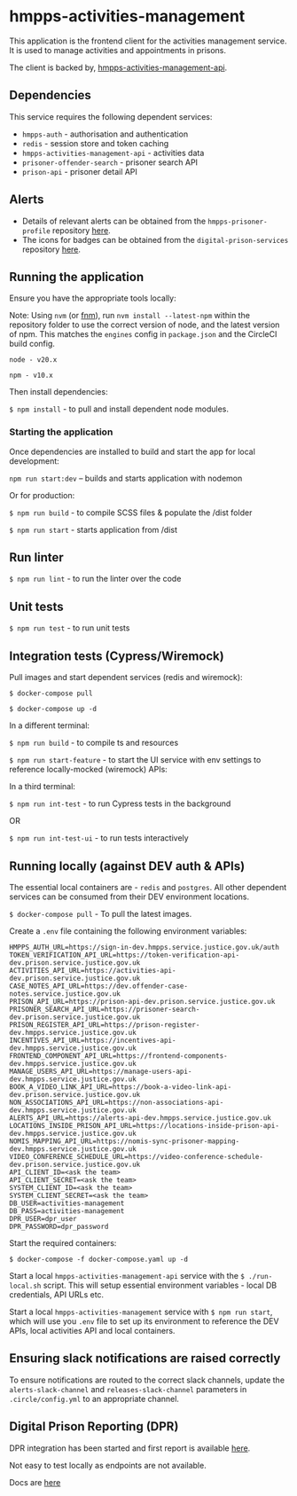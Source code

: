 # hmpps-activities-management
This application is the frontend client for the activities management service. It is used to manage activities and appointments in prisons.

The client is backed by, [hmpps-activities-management-api](https://github.com/ministryofjustice/hmpps-activities-management-api).

## Dependencies

This service requires the following dependent services:

* `hmpps-auth` - authorisation and authentication
* `redis` - session store and token caching
* `hmpps-activities-management-api` - activities data
* `prisoner-offender-search` - prisoner search API
* `prison-api` - prisoner detail API

## Alerts

- Details of relevant alerts can be obtained from the `hmpps-prisoner-profile` repository [here](https://github.com/ministryofjustice/hmpps-prisoner-profile/blob/main/server/data/alertFlags/alertFlags.ts).
- The icons for badges can be obtained from the `digital-prison-services` repository [here](https://github.com/ministryofjustice/digital-prison-services/tree/main/static/images).

## Running the application

Ensure you have the appropriate tools locally:

Note: Using `nvm` (or [fnm](https://github.com/Schniz/fnm)), run `nvm install --latest-npm` within the repository folder to use the correct version of node, and the latest version of npm. This matches the `engines` config in `package.json` and the CircleCI build config.

`node - v20.x`

`npm - v10.x`

Then install dependencies:

`$ npm install` - to pull and install dependent node modules.

### Starting the application

Once dependencies are installed to build and start the app for local development:

`npm run start:dev` – builds and starts application with nodemon

Or for production:

`$ npm run build` - to compile SCSS files & populate the /dist folder

`$ npm run start` - starts application from /dist


## Run linter

`$ npm run lint` - to run the linter over the code


## Unit tests

`$ npm run test` - to run unit tests


## Integration tests (Cypress/Wiremock)

Pull images and start dependent services (redis and wiremock):

`$ docker-compose pull`

`$ docker-compose up -d`

In a different terminal:

`$ npm run build` - to compile ts and resources

`$ npm run start-feature` - to start the UI service with env settings to reference locally-mocked (wiremock) APIs:

In a third terminal:

`$ npm run int-test` - to run Cypress tests in the background

OR

`$ npm run int-test-ui` - to run tests interactively


## Running locally (against DEV auth & APIs)

The essential local containers are - `redis` and `postgres`. All other dependent services
can be consumed from their DEV environment locations.

`$ docker-compose pull` - To pull the latest images.

Create a `.env` file containing the following environment variables:

```
HMPPS_AUTH_URL=https://sign-in-dev.hmpps.service.justice.gov.uk/auth
TOKEN_VERIFICATION_API_URL=https://token-verification-api-dev.prison.service.justice.gov.uk
ACTIVITIES_API_URL=https://activities-api-dev.prison.service.justice.gov.uk
CASE_NOTES_API_URL=https://dev.offender-case-notes.service.justice.gov.uk
PRISON_API_URL=https://prison-api-dev.prison.service.justice.gov.uk
PRISONER_SEARCH_API_URL=https://prisoner-search-dev.prison.service.justice.gov.uk
PRISON_REGISTER_API_URL=https://prison-register-dev.hmpps.service.justice.gov.uk
INCENTIVES_API_URL=https://incentives-api-dev.hmpps.service.justice.gov.uk
FRONTEND_COMPONENT_API_URL=https://frontend-components-dev.hmpps.service.justice.gov.uk
MANAGE_USERS_API_URL=https://manage-users-api-dev.hmpps.service.justice.gov.uk
BOOK_A_VIDEO_LINK_API_URL=https://book-a-video-link-api-dev.prison.service.justice.gov.uk
NON_ASSOCIATIONS_API_URL=https://non-associations-api-dev.hmpps.service.justice.gov.uk
ALERTS_API_URL=https://alerts-api-dev.hmpps.service.justice.gov.uk
LOCATIONS_INSIDE_PRISON_API_URL=https://locations-inside-prison-api-dev.hmpps.service.justice.gov.uk
NOMIS_MAPPING_API_URL=https://nomis-sync-prisoner-mapping-dev.hmpps.service.justice.gov.uk
VIDEO_CONFERENCE_SCHEDULE_URL=https://video-conference-schedule-dev.prison.service.justice.gov.uk
API_CLIENT_ID=<ask the team>
API_CLIENT_SECRET=<ask the team>
SYSTEM_CLIENT_ID=<ask the team>
SYSTEM_CLIENT_SECRET=<ask the team>
DB_USER=activities-management
DB_PASS=activities-management
DPR_USER=dpr_user
DPR_PASSWORD=dpr_password
```

Start the required containers:

`$ docker-compose -f docker-compose.yaml up -d`

Start a local `hmpps-activities-management-api` service with the `$ ./run-local.sh` script.
This will setup essential environment variables - local DB credentials, API URLs etc.

Start a local `hmpps-activities-management` service with `$ npm run start`, which will use you `.env` file to set
up its environment to reference the DEV APIs, local activities API and local containers.

## Ensuring slack notifications are raised correctly

To ensure notifications are routed to the correct slack channels, update the `alerts-slack-channel` and `releases-slack-channel` parameters in `.circle/config.yml` to an appropriate channel.

## Digital Prison Reporting (DPR)

DPR integration has been started and first report is available [here](https://activities-dev.prison.service.justice.gov.uk/dpr-reporting/waitlist-agg).

Not easy to test locally as endpoints are not available.

Docs are [here](https://ministryofjustice.github.io/hmpps-digital-prison-reporting-frontend/components/list-report/)
